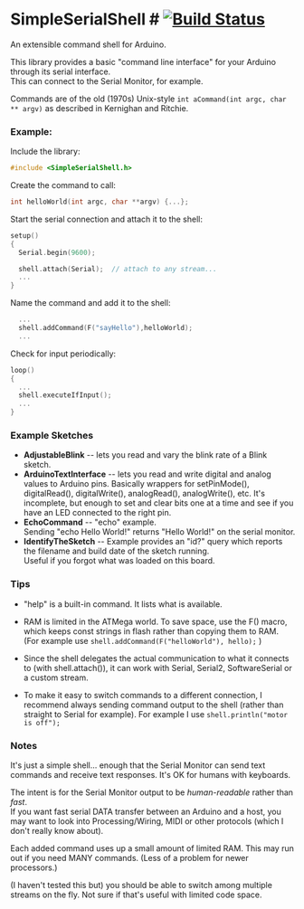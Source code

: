 # SimpleSerialShell # [![Build Status](https://travis-ci.com/philj404/SimpleSerialShell.svg?branch=master)](https://travis-ci.com/philj404/SimpleSerialShell)
An extensible command shell for Arduino.

This library provides a basic "command line interface" for your Arduino through its serial interface.  
This can connect to the Serial Monitor, for example.

Commands are of the old (1970s) Unix-style
` int aCommand(int argc, char ** argv) ` as described in Kernighan and Ritchie.

### Example:
Include the library:
```cpp
#include <SimpleSerialShell.h>
```

Create the command to call:
```cpp
int helloWorld(int argc, char **argv) {...};

```

Start the serial connection and attach it to the shell:

```cpp
setup()
{
  Serial.begin(9600);

  shell.attach(Serial);  // attach to any stream...
  ...
}
 ```
Name the command and add it to the shell:
```cpp
  ...
  shell.addCommand(F("sayHello"),helloWorld);
  ...
```

Check for input periodically:
```cpp
loop()
{
  ...
  shell.executeIfInput();
  ...
}
 ```

### Example Sketches
* **AdjustableBlink**
-- lets you read and vary the blink rate of a Blink sketch.
* **ArduinoTextInterface**
-- lets you read and write digital and analog values to Arduino pins.  Basically wrappers for setPinMode(), digitalRead(), digitalWrite(), analogRead(), analogWrite(), etc.
It's incomplete, but enough to set and clear bits one at a time and see if you have an LED connected to the right pin.
* **EchoCommand** -- "echo" example.  
Sending "echo Hello World!" returns "Hello World!" on the serial monitor.
* **IdentifyTheSketch** -- Example provides an "id?" query which reports the filename and build date of the sketch running.  
Useful if you forgot what was loaded on this board.

### Tips

* "help" is a built-in command.  It lists what is available.

* RAM is limited in the ATMega world.  To save space, use the F() macro, which keeps const strings in flash
rather than copying them to RAM.  (For example use `shell.addCommand(F("helloWorld"), hello);` )

* Since the shell delegates the actual communication to what it connects to
(with shell.attach()), it can work with Serial, Serial2, SoftwareSerial or
a custom stream.

* To make it easy to switch commands to a different connection, I recommend always
sending command output to the shell
(rather than straight to Serial for example).  For example I use `shell.println("motor is off");`

### Notes

It's just a simple shell... enough that the Serial Monitor can send text
commands and receive text responses.  It's OK for humans with keyboards.

The intent is for the Serial Monitor output to be _human-readable_ rather than _fast_.  
If you want fast serial DATA transfer between an Arduino and a host, 
 you may want to look into Processing/Wiring, MIDI or other protocols
(which I don't really know about).

Each added command uses up a small amount of limited RAM.  This may run out
if you need MANY commands.  (Less of a problem for newer processors.)


(I haven't tested this but) you should be able to switch among multiple
streams on the fly.  Not sure if that's useful with limited code space.

